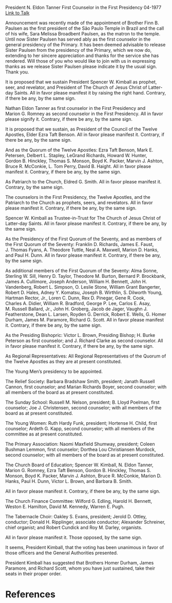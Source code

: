 President N. Eldon Tanner
First Counselor in the First Presidency
04-1977
[Link to Talk](https://www.churchofjesuschrist.org/study/general-conference/1977/04/the-sustaining-of-church-officers?lang=eng)

Announcement was recently made of the appointment of Brother Finn B. Paulsen as the first president of the São Paulo Temple in Brazil and the call of his wife, Sara Melissa Broadbent Paulsen, as the matron to the temple. Until now Sister Paulsen has served ably as the first counselor in the general presidency of the Primary. It has been deemed advisable to release Sister Paulsen from the presidency of the Primary, which we now do, extending to her sincere appreciation and thanks for the service she has rendered. Will those of you who would like to join with us in expressing thanks as we release Sister Paulsen please indicate it by the usual sign. Thank you.

It is proposed that we sustain President Spencer W. Kimball as prophet, seer, and revelator, and President of The Church of Jesus Christ of Latter-day Saints. All in favor please manifest it by raising the right hand. Contrary, if there be any, by the same sign.

Nathan Eldon Tanner as first counselor in the First Presidency and Marion G. Romney as second counselor in the First Presidency. All in favor please signify it. Contrary, if there be any, by the same sign.

It is proposed that we sustain, as President of the Council of the Twelve Apostles, Elder Ezra Taft Benson. All in favor please manifest it. Contrary, if there be any, by the same sign.

And as the Quorum of the Twelve Apostles: Ezra Taft Benson, Mark E. Petersen, Delbert L. Stapley, LeGrand Richards, Howard W. Hunter, Gordon B. Hinckley, Thomas S. Monson, Boyd K. Packer, Marvin J. Ashton, Bruce R. McConkie, L. Tom Perry, David B. Haight. All in favor please manifest it. Contrary, if there be any, by the same sign.

As Patriarch to the Church, Eldred G. Smith. All in favor please manifest it. Contrary, by the same sign.

The counselors in the First Presidency, the Twelve Apostles, and the Patriarch to the Church as prophets, seers, and revelators. All in favor please manifest it. Contrary, if there be any, by the same sign.

Spencer W. Kimball as Trustee-in-Trust for The Church of Jesus Christ of Latter-day Saints. All in favor please manifest it. Contrary, if there be any, by the same sign.

As the Presidency of the First Quorum of the Seventy, and as members of the First Quorum of the Seventy: Franklin D. Richards, James E. Faust, J. Thomas Fyans, A. Theodore Tuttle, Neal A. Maxwell, Marion D. Hanks, and Paul H. Dunn. All in favor please manifest it. Contrary, if there be any, by the same sign.

As additional members of the First Quorum of the Seventy: Alma Sonne, Sterling W. Sill, Henry D. Taylor, Theodore M. Burton, Bernard P. Brockbank, James A. Cullimore, Joseph Anderson, William H. Bennett, John H. Vandenberg, Robert L. Simpson, O. Leslie Stone, William Grant Bangerter, Robert D. Hales, Adney Y. Komatsu, Joseph B. Wirthlin, S. Dilworth Young, Hartman Rector, Jr., Loren C. Dunn, Rex D. Pinegar, Gene R. Cook, Charles A. Didier, William R. Bradford, George P. Lee, Carlos E. Asay, M. Russell Ballard, Jr., John H. Groberg, Jacob de Jager, Vaughn J. Featherstone, Dean L. Larsen, Royden G. Derrick, Robert E. Wells, G. Homer Durham, James M. Paramore, Richard G. Scott. All in favor please manifest it. Contrary, if there be any, by the same sign.

As the Presiding Bishopric: Victor L. Brown, Presiding Bishop; H. Burke Peterson as first counselor; and J. Richard Clarke as second counselor. All in favor please manifest it. Contrary, if there be any, by the same sign.

As Regional Representatives: All Regional Representatives of the Quorum of the Twelve Apostles as they are at present constituted.

The Young Men’s presidency to be appointed.

The Relief Society: Barbara Bradshaw Smith, president; Janath Russell Cannon, first counselor; and Marian Richards Boyer, second counselor; with all members of the board as at present constituted.

The Sunday School: Russell M. Nelson, president; B. Lloyd Poelman, first counselor; Joe J. Christensen, second counselor; with all members of the board as at present constituted.

The Young Women: Ruth Hardy Funk, president; Hortense H. Child, first counselor; Ardeth G. Kapp, second counselor; with all members of the committee as at present constituted.

The Primary Association: Naomi Maxfield Shumway, president; Coleen Bushman Lemmon, first counselor; Dorthea Lou Christiansen Murdock, second counselor; with all members of the board as at present constituted.

The Church Board of Education; Spencer W. Kimball, N. Eldon Tanner, Marion G. Romney, Ezra Taft Benson, Gordon B. Hinckley, Thomas S. Monson, Boyd K. Packer, Marvin J. Ashton, Bruce R. McConkie, Marion D. Hanks, Paul H. Dunn, Victor L. Brown, and Barbara B. Smith.

All in favor please manifest it. Contrary, if there be any, by the same sign.

The Church Finance Committee: Wilford G. Edling, Harold H. Bennett, Weston E. Hamilton, David M. Kennedy, Warren E. Pugh.

The Tabernacle Choir: Oakley S. Evans, president; Jerold D. Ottley, conductor; Donald H. Ripplinger, associate conductor; Alexander Schreiner, chief organist; and Robert Cundick and Roy M. Darley, organists.

All in favor please manifest it. Those opposed, by the same sign.

It seems, President Kimball, that the voting has been unanimous in favor of those officers and the General Authorities presented.

President Kimball has suggested that Brothers Homer Durham, James Paramore, and Richard Scott, whom you have just sustained, take their seats in their proper order.

# References
